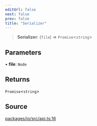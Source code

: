 ```yaml
---
editUrl: false
next: false
prev: false
title: "Serializer"
---
```


> **Serializer**: (`file`) => `Promise`\<`string`\>

## Parameters

• **file**: `Node`

## Returns

`Promise`\<`string`\>

## Source

[packages/io/src/api.ts:16](https://github.com/nodenogg-in/alpha-p2p/blob/290bb7e02213a2b959571227ba7e64b04c8ddc90/packages/io/src/api.ts#L16)

